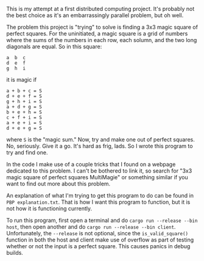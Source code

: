 This is my attempt at a first distributed computing project. It's probably not the best choice as it's an 
embarrassingly parallel problem, but oh well.

The problem this project is "trying" to solve is finding a 3x3 magic square of perfect squares. For the 
uninitiated, a magic square is a grid of numbers where the sums of the numbers in each row, each solumn, and 
the two long diagonals are equal. So in this square:
```
a  b  c
d  e  f
g  h  i
```
it is magic if
```
a + b + c = S
d + e + f = S
g + h + i = S
a + d + g = S
b + e + h = S
c + f + i = S
a + e + i = S
d + e + g = S
```
where `S` is the "magic sum." Now, try and make one out of perfect squares. No, seriously. Give it a go. It's
hard as frig, lads. So I wrote this program to try and find one.

In the code I make use of a couple tricks that I found on a webpage dedicated to this problem. I can't be 
bothered to link it, so search for "3x3 magic square of perfect squares MultiMagie" or something similar if 
you want to find out more about this problem.


An explanation of what I'm trying to get this program to do can be found in `PBP explanation.txt`. That is
how I want this program to function, but it is not how it is functioning currently.

To run this program, first open a terminal and do `cargo run --release --bin host`, then open another and
do `cargo run --release --bin client`. Unfortunately, the `--release` is not optional, since the
`is_valid_square()` function in both the host and client make use of overflow as part of testing whether or
not the input is a perfect square. This causes panics in debug builds.
